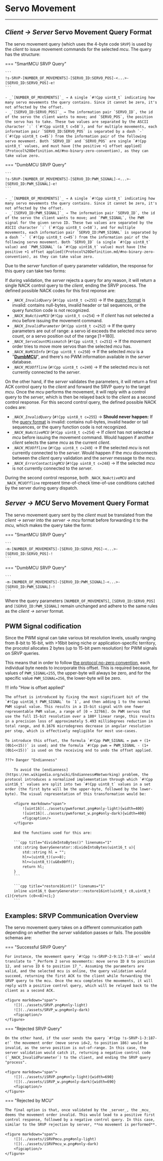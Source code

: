 # Servo Movement
---

## _Client → Server_ Servo Movement Query Format

The servo movement query (which uses the 4-byte code `SRVP`) is used by the _client_ to issue movement commands for the selected _mcu_. The query has the structure:

=== "SmartMCU SRVP Query"

    ``` 
    !s-SRVP-[NUMBER_OF_MOVEMENTS]-[SERVO_ID:SERVO_POS]-<...>-[SERVO_ID:SERVO_POS]-e!
    ```

    - _`[NUMBER_OF_MOVEMENTS]`_ → A single `#!Cpp uint8_t` indicating how many servo movements the query contains. Since it cannot be zero, it's not affected by the offset. 
    - _`[SERVO_ID:SERVO_POS]`_ → The information pair `SERVO_ID`, the id of the servo the client wants to move; and `SERVO_POS`, the position the servo has to take. These two values are separated by the ASCII character `:` (`#!Cpp uint8_t c=58`), and for multiple movements, each information pair `SERVO_ID:SERVO_POS` is separated by a dash `-` (`#!Cpp uint8_t c=45`) from the information pair of the following servo movement. Both `SERVO_ID` and `SERVO_POS` are single `#!Cpp uint8_t` values, and must have [the positive +1 offset applied](Protocol%20Definition.md/#no-binary-zero-convention), as they can take value zero.

=== "DumbMCU SRVP Query"

    ``` 
    !s-SRVP-[NUMBER_OF_MOVEMENTS]-[SERVO_ID:PWM_SIGNAL]-<...>-[SERVO_ID:PWM_SIGNAL]-e!
    ```

    - _`[NUMBER_OF_MOVEMENTS]`_ → A single `#!Cpp uint8_t` indicating how many servo movements the query contains. Since it cannot be zero, it's not affected by the offset. 
    - _`[SERVO_ID:PWM_SIGNAL]`_ → The information pair `SERVO_ID`, the id of the servo the client wants to move; and `PWM_SIGNAL`, the PWM signal for the given servo ID. These two values are separated by the ASCII character `:` (`#!Cpp uint8_t c=58`), and for multiple movements, each information pair `SERVO_ID:PWM_SIGNAL` is separated by a dash `-` (`#!Cpp uint8_t c=45`) from the information pair of the following servo movement. Both `SERVO_ID` (a single `#!Cpp uint8_t` value) and `PWM_SIGNAL` (a `#!Cpp uint16_t` value) must have [the positive +1 offset applied](Protocol%20Definition.md/#no-binary-zero-convention), as they can take value zero.

Due to the _server_ function of query parameter validation, the response for this query can take two forms: 

If during validation, the _server_ rejects a query for any reason, it will return a single NACK control query to the _client_, ending the SRVP process. The defined possible NACK codes for this first reponse are:

- _`_NACK_InvalidQuery`_ (`#!Cpp uint8_t c=255`) → If the [query format](Protocol%20Definition.md/#client-server-query-format) is invalid: contains null-bytes, invalid header or tail sequences, or the query function code is not recognized.
- _`_NACK_NoActiveMCU`_ (`#!Cpp uint8_t c=254`) → If _client_ has not selected a _mcu_ before issuing the movement command.
- _`_NACK_InvalidParameter`_ (`#!Cpp uint8_t c=252`) → If the query parameters are out of range: a servo id exceeds the selected _mcu_ servo count, or a servo position out of the range [1→180].
- _`_NACK_ServoCountMissmatch`_ (`#!Cpp uint8_t c=251`) → If the movement order tries to move more servos than the selected _mcu_ has.
- _`_NACK_NoMCUInfo`_ (`#!Cpp uint8_t c=250`) → If the selected _mcu_ is a "[**DumbMCU**](Protocol%20Definition.md//#mcu-types)", and there's no PWM information available in the _server_ database.
- _`_NACK_MCUOffline`_ (`#!Cpp uint8_t c=249`) → If the selected _mcu_ is not currently connected to the _server_.

On the other hand, if the _server_ validates the parameters, it will return a first ACK control query to the _client_ and forward the SRVP query to the target _mcu_. Once the _mcu_ performs the movement, it will reply with a control query to the _server_, which is then be relayed back to the _client_ as a second control response. For this second control query, the defined possible NACK codes are:

- _`_NACK_InvalidQuery`_ (`#!Cpp uint8_t c=255`) → **Should never happen:** If the [query format](Protocol%20Definition.md/#client-server-query-format) is invalid: contains null-bytes, invalid header or tail sequences, or the query function code is not recognized.
- _`_NACK_NoActiveMCU`_ (`#!Cpp uint8_t c=254`) → If _client_ has not selected a _mcu_ before issuing the movement command. Would happen if another _client_ selects the same _mcu_ as the current _client_.
- _`_NACK_MCUOffline`_ (`#!Cpp uint8_t c=249`) → If the selected _mcu_ is not currently connected to the _server_. Would happen if the _mcu_ disconnects between the _client_ query validation and the _server_ message to the _mcu_.
- _`_NACK_ErrorContactingMCU`_ (`#!Cpp uint8_t c=248`) → If the selected _mcu_ is not currently connected to the _server_.

During the second control response, both `_NACK_NoActiveMCU` and `_NACK_MCUOffline` represent time-of-check time-of-use conditions catched by the server during query dispatch.

## _Server → MCU_ Servo Movement Query Format

The servo movement query sent by the _client_ must be translated from the _client → server_ into the _server → mcu_ format before forwarding it to the _mcu_, which makes the query take the form:

=== "SmartMCU SRVP Query"

    ``` 
    -m-[NUMBER_OF_MOVEMENTS]-[SERVO_ID:SERVO_POS]-<...>-[SERVO_ID:SERVO_POS]-!
    ```

=== "DumbMCU SRVP Query"

    ``` 
    -m-[NUMBER_OF_MOVEMENTS]-[SERVO_ID:PWM_SIGNAL]-<...>-[SERVO_ID:PWM_SIGNAL]-!
    ```

Where the query parameters `[NUMBER_OF_MOVEMENTS]`, `[SERVO_ID:SERVO_POS]` and `[SERVO_ID:PWM_SIGNAL]` remain unchanged and adhere to the same rules as the _client → server_ format.

## PWM Signal codification

Since the PWM signal can take various bit resolution levels, usually ranging from 8-bit to 16-bit, with >16bit being niche or application-specific territory, the procotol allocates 2 bytes (up to 15-bit pwm resolution) for PWM signals on SRVP queries. 

This means that in order to follow [the protocol no-zero convention](Protocol%20Definition.md/#no-binary-zero-convention), each individual byte needs to incorporate this offset. This is required because, for values of `PWM_SIGNAL<255`, the upper-byte will always be zero, and for the specific value `PWM_SIGNAL=256`, the lower-byte will be zero. 

!!! info "How is offset applied"

    The offset is introduced by fixing the most significant bit of the `#!Cpp uint16_t PWM_SIGNAL` to `1`, and then adding 1 to the normal PWM signal value. This results in a 15-bit signal with one fewer representable PWM value, a range of [0 → 32766]. On PWM servos that use the full 15-bit resolution over a 180º linear range, this results in a precision loss of approximately 5.493 millidegrees reduction in total range, and 0.1676 microdegrees decrease in angular resolution per step, which is effectively negligible for most use-cases.

    To introduce this offset, the formula `#!Cpp PWM_SIGNAL = pwm + (1+(0b1<<15))` is used; and the formula `#!Cpp pwm = PWM_SIGNAL - (1+(0b1<<15))` is used on the receiving end to undo the offset applied.

    ???+ Danger "Endianness"

        To avoid the [endianness](https://en.wikipedia.org/wiki/Endianness#Networking) problem, the protocol introduces a normalized implementation through which `#!Cpp uint16_t` values are split into two `#!Cpp uint8_t` values in a set order (the first byte will be the upper-byte, followed by the lower-byte). The visual representation of this transformation would be:

        <figure markdown="span">
            ![uint16](../assets/pwmformat.png#only-light){width=400}
            ![uint16](../assets/pwmformat_w.png#only-dark){width=400}
            <figcaption/>
        </figure>

        And the functions used for this are:

        ```cpp title="divideIntoBytes()" linenums="1"
        std::string QueryGenerator::divideIntoBytes(uint16_t u){
            std::string hl = "";
            hl+=(uint8_t)(u>>8);
            hl+=(uint8_t)(u&0x00ff);
            return hl;
        }
        ```
        
        ```cpp title="restore16int()" linenums="1"
        inline uint16_t QueryGenerator::restore16int(uint8_t c0,uint8_t c1){return (c0<<8)+c1;}
        ```



## Examples: SRVP Communication Overview

The servo movement query takes on a different communication path depending on whether the _server_ validation passes or fails. The possible schemas are:

=== "Successful SRVP Query"

    For instance, the movement query `#!Cpp !s-SRVP-2-9:13-7:18-e!` would translate to "_Perform 2 servo movements: move servo ID 8 to position 12, and servo ID 6 to position 17_". Assuming the parameters are valid, and the selected mcu is online, the query validation would succeed, returning the first ACK to the client while forwarding the SRVP query to the mcu. Once the mcu completes the movements, it will reply with a positive control query, which will be relayed back to the client as a second ACK.

    <figure markdown="span">
        ![](../assets/SRVP.png#only-light)
        ![](../assets/SRVP_w.png#only-dark)
        <figcaption/>
    </figure>

=== "Rejected SRVP Query"

    On the other hand, if the user sends the query `#!Cpp !s-SRVP-1-3:187-e!` the movement order (move servo id=2, to position 186) would be invalid, as the servo position is out-of-range. In this case, the server validation would catch it, returning a negative control code (`_NACK_InvalidParameter`) to the client, and ending the SRVP query "process". 
    
    <figure markdown="span">
        ![](../assets/iSRVP.png#only-light){width=690}
        ![](../assets/iSRVP_w.png#only-dark){width=690}
        <figcaption/>
    </figure>

=== "Rejected by MCU"

    The final option is that, once validated by the _server_, the _mcu_ deems the movement order invalid. This would lead to a positive first control response, followed by a negative control query. In this case, similar to the SRVP rejection by server, **no movement is performed**.
    
    <figure markdown="span">
        ![](../assets/iSRVPmcu.png#only-light)
        ![](../assets/iSRVPmcu_w.png#only-dark)
        <figcaption/>
    </figure>    
